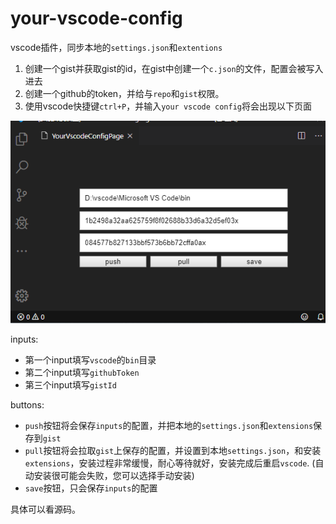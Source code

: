# your-vscode-config

vscode插件，同步本地的`settings.json`和`extentions`

1. 创建一个gist并获取gist的id，在gist中创建一个`c.json`的文件，配置会被写入进去
2. 创建一个github的token，并给与`repo`和`gist`权限。
3. 使用vscode快捷键`ctrl+P`，并输入`your vscode config`将会出现以下页面

![](./docs/demo.png)

inputs:
- 第一个input填写`vscode`的`bin`目录
- 第二个input填写`githubToken`
- 第三个input填写`gistId`

buttons: 
- `push`按钮将会保存`inputs`的配置，并把本地的`settings.json`和`extensions`保存到`gist`
- `pull`按钮将会拉取`gist`上保存的配置，并设置到本地`settings.json`，和安装`extensions`，安装过程非常缓慢，耐心等待就好，安装完成后重启`vscode`. (自动安装很可能会失败，您可以选择手动安装)
- `save`按钮，只会保存`inputs`的配置

具体可以看源码。